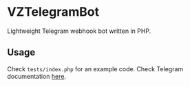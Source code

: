 # VZTelegramBot
Lightweight Telegram webhook bot written in PHP.

## Usage
Check `tests/index.php` for an example code.
Check Telegram documentation [here](https://core.telegram.org/bots/api).